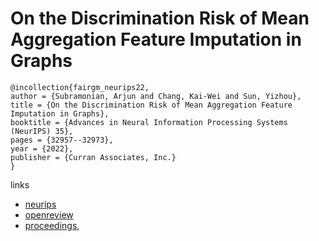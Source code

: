 # On the Discrimination Risk of Mean Aggregation Feature Imputation in Graphs

```
@incollection{fairgm_neurips22,
author = {Subramonian, Arjun and Chang, Kai-Wei and Sun, Yizhou},
title = {On the Discrimination Risk of Mean Aggregation Feature Imputation in Graphs},
booktitle = {Advances in Neural Information Processing Systems (NeurIPS) 35},
pages = {32957--32973},
year = {2022},
publisher = {Curran Associates, Inc.}
}
```

links
- [neurips](https://nips.cc/Conferences/2022/Schedule?showEvent=53849)
- [openreview](https://openreview.net/forum?id=maSvlkPHc-k)
- [proceedings](https://papers.nips.cc//paper_files/paper/2022/hash/d4c2f25bf0c33065b7d4fb9be2a9add1-Abstract-Conference.html),
